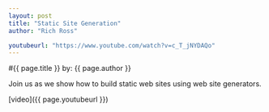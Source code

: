 ```yaml
---
layout: post
title: "Static Site Generation"
author: "Rich Ross"

youtubeurl: "https://www.youtube.com/watch?v=c_T_jNYDAQo"
---
```


#{{ page.title }}
by: {{ page.author }}

Join us as we show how to build static web sites using web site generators.

[video]({{ page.youtubeurl }})